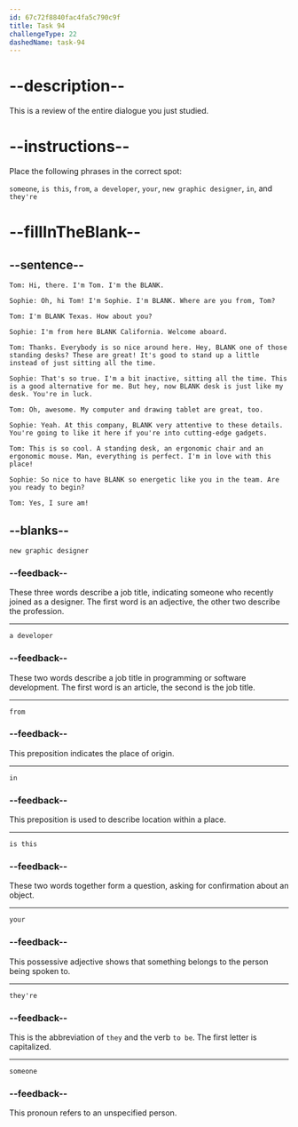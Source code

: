 ```yaml
---
id: 67c72f8840fac4fa5c790c9f
title: Task 94
challengeType: 22
dashedName: task-94
---
```


<!-- REVIEW -->

# --description--

This is a review of the entire dialogue you just studied.

# --instructions--

Place the following phrases in the correct spot:  

`someone`, `is this`, `from`, `a developer`, `your`, `new graphic designer`, `in`, and `they're`  

# --fillInTheBlank--

## --sentence--

`Tom: Hi, there. I'm Tom. I'm the BLANK.`  

`Sophie: Oh, hi Tom! I'm Sophie. I'm BLANK. Where are you from, Tom?`  

`Tom: I'm BLANK Texas. How about you?`  

`Sophie: I'm from here BLANK California. Welcome aboard.`  

`Tom: Thanks. Everybody is so nice around here. Hey, BLANK one of those standing desks? These are great! It's good to stand up a little instead of just sitting all the time.`  

`Sophie: That's so true. I'm a bit inactive, sitting all the time. This is a good alternative for me. But hey, now BLANK desk is just like my desk. You're in luck.`  

`Tom: Oh, awesome. My computer and drawing tablet are great, too.`  

`Sophie: Yeah. At this company, BLANK very attentive to these details. You're going to like it here if you're into cutting-edge gadgets.`  

`Tom: This is so cool. A standing desk, an ergonomic chair and an ergonomic mouse. Man, everything is perfect. I'm in love with this place!`  

`Sophie: So nice to have BLANK so energetic like you in the team. Are you ready to begin?`  

`Tom: Yes, I sure am!`    

## --blanks--

`new graphic designer`

### --feedback--

These three words describe a job title, indicating someone who recently joined as a designer. The first word is an adjective, the other two describe the profession.

---

`a developer`

### --feedback--

These two words describe a job title in programming or software development. The first word is an article, the second is the job title.

---

`from`

### --feedback--

This preposition indicates the place of origin.

---

`in`

### --feedback--

This preposition is used to describe location within a place.

---

`is this`

### --feedback--

These two words together form a question, asking for confirmation about an object.  

---

`your`

### --feedback--

This possessive adjective shows that something belongs to the person being spoken to.  

---

`they're`

### --feedback--

This is the abbreviation of `they` and the verb `to be`. The first letter is capitalized.  

---

`someone`

### --feedback--

This pronoun refers to an unspecified person.  
